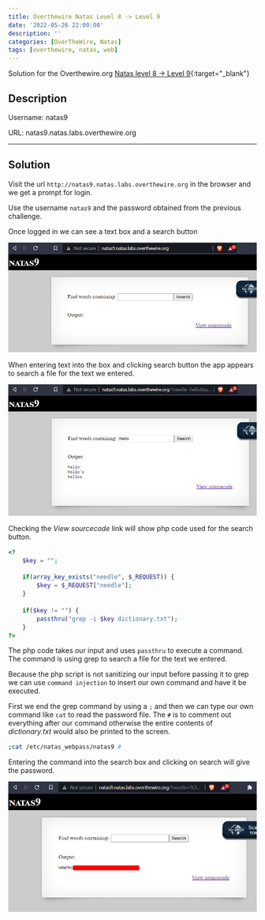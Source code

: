 ```yaml
---
title: Overthewire Natas Level 8 -> Level 9
date: '2022-05-26 22:00:00'
description: ''
categories: [OverTheWire, Natas]
tags: [overthewire, natas, web]
---
```


Solution for the Overthewire.org [Natas level 8 -> Level 9](https://overthewire.org/wargames/natas/natas9.html){:target="\_blank"}

## Description

Username: natas9

URL:      natas9.natas.labs.overthewire.org

---

## Solution

Visit the url `http://natas9.natas.labs.overthewire.org` in the browser and we get a prompt for login.

Use the username `natas9` and the password obtained from the previous challenge.

Once logged in we can see a text box and a search button

![natas9 index page](/assets/img/overthewire/natas/natas09_index.png)

When entering text into the box and clicking search button the app appears to search a file for the text we entered.

![natas9 search box](/assets/img/overthewire/natas/natas09_search.png)

Checking the *View sourcecode* link will show php code used for the search button.

```php
<?
    $key = "";

    if(array_key_exists("needle", $_REQUEST)) {
        $key = $_REQUEST["needle"];
    }

    if($key != "") {
        passthru("grep -i $key dictionary.txt");
    }
?>
```

The php code takes our input and uses `passthru` to execute a command.  
The command is using grep to search a file for the text we entered.  

Because the php script is not sanitizing our input before passing it to grep we can use `command injection` to insert our own command and have it be executed.

First we end the grep command by using a `;` and then we can type our own command like `cat` to read the password file. The `#` is to comment out everything after our command otherwise the entire contents of *dictionary.txt* would also be printed to the screen.

```bash
;cat /etc/natas_webpass/natas9 #
```

Entering the command into the search box and clicking on search will give the password.

![natas9 password](/assets/img/overthewire/natas/natas09_password.png)
